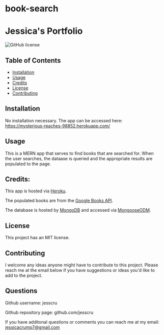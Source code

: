 # book-search

# Jessica's Portfolio 

![GitHub license](https://img.shields.io/badge/license-MIT-blue.svg)

## Table of Contents 

* [Installation](#installation)
* [Usage](#usage)
* [Credits](#credits)
* [License](#license)
* [Contributing](#contributing)

## Installation 

No installation necessary. The app can be accessed here: https://mysterious-reaches-98852.herokuapp.com/

## Usage 

This is a MERN app that serves to find books that are searched for. When the user searches, the dataase is queried and the appropriate results are populated to the page. 

## Credits:

This app is hosted via [Heroku](https://Heroku.com).

The populated books are from the [Google Books API](https://developers.google.com/books).

The database is hosted by [MongoDB](https://www.mongodb.com) and accessed via [MongooseODM](https://mongoosejs.com/).

## License 

This project has an MIT license.

## Contributing

I welcome any ideas anyone might have to contribute to this project. Please reach me at the email below if you have suggestions or ideas you'd like to add to the project. 

## Questions 

Github username: jesscru

Github repository page: github.com/jesscru

If you have additonal questions or comments you can reach me at my email: jessicacrump7@gmail.com




